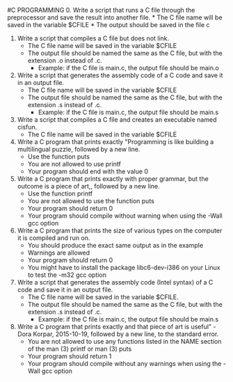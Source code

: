 #C PROGRAMMING
0. Write a script that runs a C file through the preprocessor and save the result into another file.
     * The C file name will be saved in the variable $CFILE
     * The output should be saved in the file c
1. Write a script that compiles a C file but does not link.
     * The C file name will be saved in the variable $CFILE
     * The output file should be named the same as the C file, but with the extension .o instead of .c.
        * Example: if the C file is main.c, the output file should be main.o
2. Write a script that generates the assembly code of a C code and save it in an output file.
     * The C file name will be saved in the variable $CFILE
     * The output file should be named the same as the C file, but with the extension .s instead of .c.
        * Example: if the C file is main.c, the output file should be main.s
3. Write a script that compiles a C file and creates an executable named cisfun.
     * The C file name will be saved in the variable $CFILE
4. Write a C program that prints exactly "Programming is like building a multilingual puzzle, followed by a new line.
     * Use the function puts
     * You are not allowed to use printf
     * Your program should end with the value 0
5. Write a C program that prints exactly with proper grammar, but the outcome is a piece of art,, followed by a new line.
     * Use the function printf
     * You are not allowed to use the function puts
     * Your program should return 0
     * Your program should compile without warning when using the -Wall gcc option
6. Write a C program that prints the size of various types on the computer it is compiled and run on.
     * You should produce the exact same output as in the example
     * Warnings are allowed
     * Your program should return 0
     * You might have to install the package libc6-dev-i386 on your Linux to test the -m32 gcc option
7. Write a script that generates the assembly code (Intel syntax) of a C code and save it in an output file.
     * The C file name will be saved in the variable $CFILE.
     * The output file should be named the same as the C file, but with the extension .s instead of .c.
        * Example: if the C file is main.c, the output file should be main.s
8. Write a C program that prints exactly and that piece of art is useful" - Dora Korpar, 2015-10-19, followed by a new line, to the standard error.
     * You are not allowed to use any functions listed in the NAME section of the man (3) printf or man (3) puts
     * Your program should return 1
     * Your program should compile without any warnings when using the -Wall gcc option
